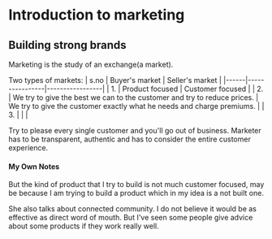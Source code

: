 # Introduction to marketing

## Building strong brands
Marketing is the study of an exchange(a market). 

Two types of markets:
| s.no | Buyer's market | Seller's market |
|------|----------------|-----------------|
| 1. | Product focused | Customer focused |
| 2. | We try to give the best we can to the customer and try to reduce prices. | We try to give the customer exactly what he needs and charge premiums. |
| 3. | |  |

Try to please every single customer and you'll go out of business. Marketer has to be transparent, authentic and has to consider the entire customer experience.

#### My Own Notes
But the kind of product that I try to build is not much customer focused, may be because I am trying to build a product which in my idea is a not built one. 

She also talks about connected community. I do not believe it would be as effective as direct word of mouth. But I've seen some people give advice about some products if they work really well.


